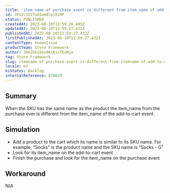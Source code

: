```yaml
---
title: 'item_name of purchase event is different from item_name of add to cart event in Google Analytics'
id: 3FV2cJIV7uOIoH0lpl0iMP
status: PUBLISHED
createdAt: 2023-08-10T12:59:26.495Z
updatedAt: 2023-08-10T12:59:27.432Z
publishedAt: 2023-08-10T12:59:27.432Z
firstPublishedAt: 2023-08-10T12:59:27.432Z
contentType: knownIssue
productTeam: Store Framework
author: 2mXZkbi0oi061KicTExNjo
tag: Store Framework
slug: itemname-of-purchase-event-is-different-from-itemname-of-add-to-cart-event-in-google-analytics
locale: en
kiStatus: Backlog
internalReference: 878629
---
```


## Summary


When the SKU has the same name as the product the item_name from the purchase ever is different from the item_name of the add-to-cart event.


##

## Simulation



- Add a product to the cart which its name is similar to its SKU name. For example, "Socks" is the product name and the SKU name is "Socks - G"
- Look for its item_name on the add-to-cart event
- Finish the purchase and look for the item_name on the purchase event


##

## Workaround


N/A





